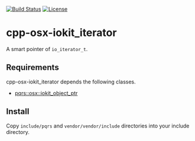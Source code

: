 [![Build Status](https://github.com/pqrs-org/cpp-osx-iokit_iterator/workflows/CI/badge.svg)](https://github.com/pqrs-org/cpp-osx-iokit_iterator/actions)
[![License](https://img.shields.io/badge/license-Boost%20Software%20License-blue.svg)](https://github.com/pqrs-org/cpp-osx-iokit_iterator/blob/main/LICENSE.md)

# cpp-osx-iokit_iterator

A smart pointer of `io_iterator_t`.

## Requirements

cpp-osx-iokit_iterator depends the following classes.

- [pqrs::osx::iokit_object_ptr](https://github.com/pqrs-org/cpp-osx-iokit_object_ptr)

## Install

Copy `include/pqrs` and `vendor/vendor/include` directories into your include directory.
